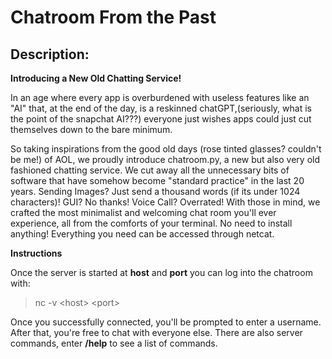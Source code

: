 # Chatroom From the Past

Description:
---
**Introducing a New Old Chatting Service!**

In an age where every app is overburdened with useless features like an "AI" that, at the end of the day, is a reskinned chatGPT,(seriously, what is the point of the snapchat AI???) everyone just wishes apps could just cut themselves down to the bare minimum.

So taking inspirations from the good old days (rose tinted glasses? couldn't be me!) of AOL, we proudly introduce chatroom.py, a new but also very old fashioned chatting service. We cut away all the unnecessary bits of software that have somehow become "standard practice" in the last 20 years. Sending Images? Just send a thousand words (if its under 1024 characters)! GUI? No thanks! Voice Call? Overrated! With those in mind, we crafted the most minimalist and welcoming chat room you'll ever experience, all from the comforts of your terminal. No need to install anything! Everything you need can be accessed through netcat.

**Instructions**

Once the server is started at **host** and **port** you can log into the chatroom with:
> nc -v \<host\> \<port\>

Once you successfully connected, you'll be prompted to enter a username. After that, you're free to chat with everyone else. There are also server commands, enter **/help** to see a list of commands.

